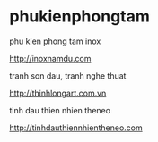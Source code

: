 phukienphongtam
===============

phu kien phong tam inox

http://inoxnamdu.com

tranh son dau, tranh nghe thuat

http://thinhlongart.com.vn

tinh dau thien nhien theneo

http://tinhdauthiennhientheneo.com
